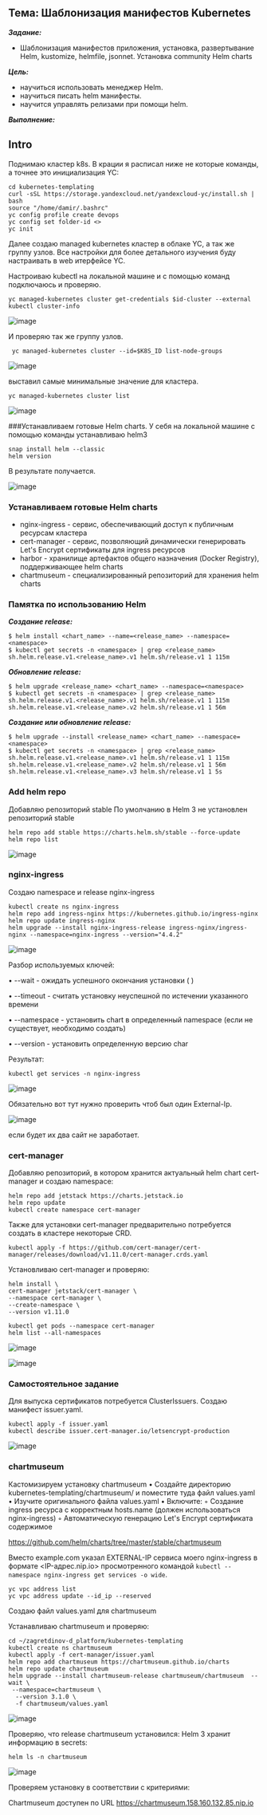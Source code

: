 ## Тема: Шаблонизация манифестов Kubernetes

___Задание:___ 

- Шаблонизация манифестов приложения, установка, развертывание Helm, kustomize,  helmfile, jsonnet. Установка community Helm charts

___Цель:___ 

- научиться использовать менеджер Helm.
- научиться писать helm манифесты.
- научится управлять релизами при помощи helm.

___Выполнение:___

## Intro
Поднимаю кластер k8s. В крации я расписал ниже не которые команды, а точнее это инициализация YC:    

```
cd kubernetes-templating
curl -sSL https://storage.yandexcloud.net/yandexcloud-yc/install.sh | bash
source "/home/damir/.bashrc"
yc config profile create devops
yc config set folder-id <>
yc init
```
Далее создаю managed kubernetes кластер в облаке YC, а так же группу узлов. Все настройки для более детального изучения буду настраивать в web итерфейсе YC.

Настроиваю kubectl на локальной машине и с помощью команд подключаюсь и проверяю.
```
yc managed-kubernetes cluster get-credentials $id-cluster --external
kubectl cluster-info
```
![image](https://github.com/otus-kuber-2023-10/zagretdinov-d_platform/assets/85208391/76aae2c8-e480-49d1-b899-dd497ef9080b)


И проверяю так же группу узлов.
```
 yc managed-kubernetes cluster --id=$K8S_ID list-node-groups
```

![image](https://github.com/otus-kuber-2023-10/zagretdinov-d_platform/assets/85208391/ddaacd32-651a-4fee-8849-6231d2df9ddc)

выставил самые минимальные значение для кластера.
```
yc managed-kubernetes cluster list
```
![image](https://github.com/otus-kuber-2023-10/zagretdinov-d_platform/assets/85208391/fbe63327-e9a1-43a6-b7dd-010cb09a8b45)

###Устанавливаем готовые Helm charts.
У себя на локальной машине с помощью команды устанавливаю helm3
```
snap install helm --classic
helm version
```
В результате получается.

![image](https://github.com/otus-kuber-2023-10/zagretdinov-d_platform/assets/85208391/7fd64ca5-bb36-4813-bea9-0521e81389fe)

### Устанавливаем готовые Helm charts
- nginx-ingress - сервис, обеспечивающий доступ к публичным ресурсам кластера
- cert-manager - сервис, позволяющий динамически генерировать Let's Encrypt сертификаты для ingress ресурсов
- harbor - хранилище артефактов общего назначения (Docker Registry), поддерживающее helm charts
- chartmuseum - специализированный репозиторий для хранения helm charts

### Памятка по использованию Helm
___Создание release:___
```
$ helm install <chart_name> --name=<release_name> --namespace=<namespace>
$ kubectl get secrets -n <namespace> | grep <release_name>
sh.helm.release.v1.<release_name>.v1 helm.sh/release.v1 1 115m
```
___Обновление release:___
```
$ helm upgrade <release_name> <chart_name> --namespace=<namespace>
$ kubectl get secrets -n <namespace> | grep <release_name>
sh.helm.release.v1.<release_name>.v1 helm.sh/release.v1 1 115m
sh.helm.release.v1.<release_name>.v2 helm.sh/release.v1 1 56m
```
___Создание или обновление release:___
```
$ helm upgrade --install <release_name> <chart_name> --namespace=<namespace>
$ kubectl get secrets -n <namespace> | grep <release_name>
sh.helm.release.v1.<release_name>.v1 helm.sh/release.v1 1 115m
sh.helm.release.v1.<release_name>.v2 helm.sh/release.v1 1 56m
sh.helm.release.v1.<release_name>.v3 helm.sh/release.v1 1 5s
```
### Add helm repo

Добавляю репозиторий stable
По умолчанию в Helm 3 не установлен репозиторий stable

```
helm repo add stable https://charts.helm.sh/stable --force-update
helm repo list
```

![image](https://github.com/otus-kuber-2023-10/zagretdinov-d_platform/assets/85208391/0277b176-cf4e-4ace-92e5-fe93eb031615)


### nginx-ingress
Создаю namespace и release nginx-ingress

```
kubectl create ns nginx-ingress
helm repo add ingress-nginx https://kubernetes.github.io/ingress-nginx
helm repo update ingress-nginx
helm upgrade --install nginx-ingress-release ingress-nginx/ingress-nginx --namespace=nginx-ingress --version="4.4.2"

```

![image](https://github.com/otus-kuber-2023-10/zagretdinov-d_platform/assets/85208391/4e12615a-2616-4379-ac37-d2ebeb51e0c2)


Разбор используемых ключей:

• --wait - ожидать успешного окончания установки ( )

• --timeout - считать установку неуспешной по истечении указанного времени

• --namespace - установить chart в определенный namespace (если не существует, необходимо создать)

• --version - установить определенную версию char

Результат:
```
kubectl get services -n nginx-ingress
```
![image](https://github.com/otus-kuber-2023-10/zagretdinov-d_platform/assets/85208391/3556d6ee-45e8-4dfb-8e59-7f2fdde9ec5b)

Обязательно вот тут нужно проверить чтоб был один External-Ip.

![image](https://github.com/otus-kuber-2023-10/zagretdinov-d_platform/assets/85208391/b9ae675c-b265-43ea-a5f7-cbdef0d4abd2)

если будет их два сайт не заработает.


### cert-manager

Добавляю репозиторий, в котором хранится актуальный helm chart cert-manager и создаю namespace:
```
helm repo add jetstack https://charts.jetstack.io
helm repo update
kubectl create namespace cert-manager
```
Также для установки cert-manager предварительно потребуется создать в кластере некоторые CRD.
```
kubectl apply -f https://github.com/cert-manager/cert-manager/releases/download/v1.11.0/cert-manager.crds.yaml
```
Установливаю cert-manager и проверяю:

```
helm install \
cert-manager jetstack/cert-manager \
--namespace cert-manager \
--create-namespace \
--version v1.11.0

kubectl get pods --namespace cert-manager
helm list --all-namespaces
```
![image](https://github.com/otus-kuber-2023-10/zagretdinov-d_platform/assets/85208391/7203ba59-7d3f-4a86-9429-fc36a9c473b7)

![image](https://github.com/otus-kuber-2023-10/zagretdinov-d_platform/assets/85208391/74ef72e6-d8f8-4a89-8c72-c5ad4146fdf7)


### Самостоятельное задание
Для выпуска сертификатов потребуется ClusterIssuers. Создаю манифест issuer.yaml.

```
kubectl apply -f issuer.yaml
kubectl describe issuer.cert-manager.io/letsencrypt-production
```

![image](https://github.com/otus-kuber-2023-10/zagretdinov-d_platform/assets/85208391/37dd9429-faa1-4dff-83ed-5ae03bcd5b51)


### chartmuseum

Кастомизируем установку chartmuseum
• Создайте директорию kubernetes-templating/chartmuseum/ и поместите туда файл values.yaml
• Изучите оригинального файла values.yaml
• Включите:
    ◦ Создание ingress ресурса с корректным hosts.name (должен
использоваться nginx-ingress)
    ◦ Автоматическую генерацию Let's Encrypt сертификата
содержимое

https://github.com/helm/charts/tree/master/stable/chartmuseum

Вместо example.com указал EXTERNAL-IP сервиса моего nginx-ingress в формате <IP-адрес.nip.io> просмотренного командой ```kubectl --namespace nginx-ingress get services -o wide```.
```
yc vpc address list
yc vpc address update --id_ip --reserved
```
Создаю файл values.yaml для chartmuseum

Устанавливаю chartmuseum и проверяю:
```
cd ~/zagretdinov-d_platform/kubernetes-templating
kubectl create ns chartmuseum
kubectl apply -f cert-manager/issuer.yaml
helm repo add chartmuseum https://chartmuseum.github.io/charts
helm repo update chartmuseum
helm upgrade --install chartmuseum-release chartmuseum/chartmuseum  --wait \
 --namespace=chartmuseum \
  --version 3.1.0 \
  -f chartmuseum/values.yaml
```
![image](https://github.com/otus-kuber-2023-10/zagretdinov-d_platform/assets/85208391/5a6a4aed-5caa-40a6-a60b-5ce11ab38dbd)

Проверяю, что release chartmuseum установился:
Helm 3 хранит информацию в secrets:
```
helm ls -n chartmuseum
```
![image](https://github.com/otus-kuber-2023-10/zagretdinov-d_platform/assets/85208391/eabcd098-75cb-4b13-ad13-e171b89e846f)

Проверяем установку в соответствии с критериями:

Chartmuseum доступен по URL https://chartmuseum.158.160.132.85.nip.io
